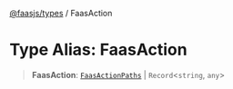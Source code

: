 [@faasjs/types](../README.md) / FaasAction

# Type Alias: FaasAction

> **FaasAction**: [`FaasActionPaths`](FaasActionPaths.md) \| `Record`\<`string`, `any`\>
